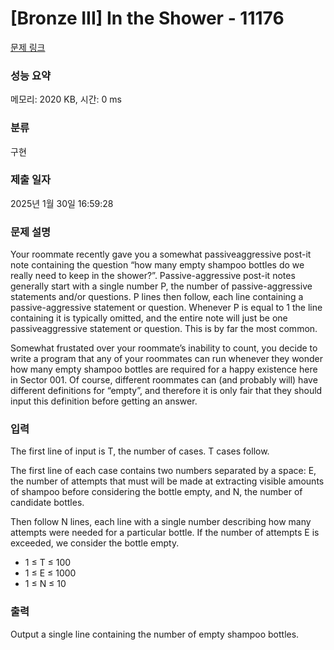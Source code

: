 # [Bronze III] In the Shower - 11176 

[문제 링크](https://www.acmicpc.net/problem/11176) 

### 성능 요약

메모리: 2020 KB, 시간: 0 ms

### 분류

구현

### 제출 일자

2025년 1월 30일 16:59:28

### 문제 설명

<p>Your roommate recently gave you a somewhat passiveaggressive post-it note containing the question “how many empty shampoo bottles do we really need to keep in the shower?”. Passive-aggressive post-it notes generally start with a single number P, the number of passive-aggressive statements and/or questions. P lines then follow, each line containing a passive-aggressive statement or question. Whenever P is equal to 1 the line containing it is typically omitted, and the entire note will just be one passiveaggressive statement or question. This is by far the most common.</p>

<p>Somewhat frustated over your roommate’s inability to count, you decide to write a program that any of your roommates can run whenever they wonder how many empty shampoo bottles are required for a happy existence here in Sector 001. Of course, different roommates can (and probably will) have different definitions for “empty”, and therefore it is only fair that they should input this definition before getting an answer.</p>

### 입력 

 <p>The first line of input is T, the number of cases. T cases follow.</p>

<p>The first line of each case contains two numbers separated by a space: E, the number of attempts that must will be made at extracting visible amounts of shampoo before considering the bottle empty, and N, the number of candidate bottles.</p>

<p>Then follow N lines, each line with a single number describing how many attempts were needed for a particular bottle. If the number of attempts E is exceeded, we consider the bottle empty.</p>

<ul>
	<li>1 ≤ T ≤ 100</li>
	<li>1 ≤ E ≤ 1000</li>
	<li>1 ≤ N ≤ 10</li>
</ul>

### 출력 

 <p>Output a single line containing the number of empty shampoo bottles.</p>


